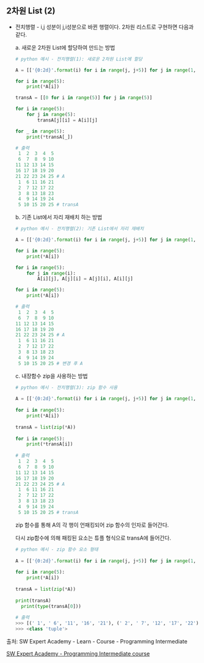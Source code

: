 ## 2차원 List (2)

- 전치행렬 - i,j 성분이 j,i성분으로 바뀐 행렬이다. 2차원 리스트로 구현하면 다음과 같다.

  a. 새로운 2차원 List에 할당하여 만드는 방법

  ```python
  # python 예시 - 전치행렬(1): 새로운 2차원 List에 할당
  
  A = [['{0:2d}'.format(i) for i in range(j, j+5)] for j in range(1, 26, 5)]
  
  for i in range(5):
      print(*A[i])
  
  transA = [[0 for i in range(5)] for j in range(5)]
  
  for i in range(5):
      for j in range(5):
          transA[j][i] = A[i][j]
  
  for _ in range(5):
      print(*transA[_])
  
  # 출력
   1  2  3  4  5
   6  7  8  9 10
  11 12 13 14 15
  16 17 18 19 20
  21 22 23 24 25 # A
   1  6 11 16 21
   2  7 12 17 22
   3  8 13 18 23
   4  9 14 19 24
   5 10 15 20 25 # transA
  ```
  
  
  
  b. 기존 List에서 자리 재배치 하는 방법
  
  ```python
  # python 예시 - 전치행렬(2): 기존 List에서 자리 재배치
  
  A = [['{0:2d}'.format(i) for i in range(j, j+5)] for j in range(1, 26, 5)]
  
  for i in range(5):
      print(*A[i])
  
  for i in range(5):
      for j in range(i):
          A[i][j], A[j][i] = A[j][i], A[i][j]
  
  for i in range(5):
      print(*A[i])
  
  # 출력
   1  2  3  4  5
   6  7  8  9 10
  11 12 13 14 15
  16 17 18 19 20
  21 22 23 24 25 # A
   1  6 11 16 21
   2  7 12 17 22
   3  8 13 18 23
   4  9 14 19 24
   5 10 15 20 25 # 변경 후 A
  ```
  
  
  
  
  
  c. 내장함수 zip을 사용하는 방법
  
  ```python
  # python 예시 - 전치행렬(3): zip 함수 사용
    
  A = [['{0:2d}'.format(i) for i in range(j, j+5)] for j in range(1, 26, 5)]
    
  for i in range(5):
      print(*A[i])
    
  transA = list(zip(*A))
    
  for i in range(5):
      print(*transA[i])
    
  # 출력
   1  2  3  4  5
   6  7  8  9 10
  11 12 13 14 15
  16 17 18 19 20
  21 22 23 24 25 # A
   1  6 11 16 21
   2  7 12 17 22
   3  8 13 18 23
   4  9 14 19 24
   5 10 15 20 25 # transA
  ```
  
  
  
  zip 함수를 통해 A의 각 행이 언패킹되어 zip 함수의 인자로 들어간다.
  
  다시 zip함수에 의해 패킹된 요소는 튜플 형식으로 transA에 들어간다.
  
  
  
  ```python
  # python 예시 - zip 함수 요소 형태
    
  A = [['{0:2d}'.format(i) for i in range(j, j+5)] for j in range(1, 26, 5)]
    
  for i in range(5):
      print(*A[i])
        
  transA = list(zip(*A))
    
  print(transA)
    print(type(transA[0]))
    
  # 출력
  >>> [(' 1', ' 6', '11', '16', '21'), (' 2', ' 7', '12', '17', '22'), (' 3', ' 8', '13', '18', '23'), (' 4', ' 9', '14', '19', '24'), (' 5', '10', '15', '20', '25')]
  >>> <class 'tuple'>
  ```



  

출처: SW Expert Academy - Learn - Course - Programming Intermediate

[SW Expert Academy - Programming Intermediate course](https://swexpertacademy.com/main/learn/course/subjectList.do?courseId=AVuPDN86AAXw5UW6)